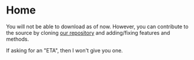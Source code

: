 # Home

You will not be able to download as of now. However, you can contribute to the source by cloning [our repository](https://github.com/CheatBreakerX/Client) and adding/fixing features and methods.

If asking for an "ETA", then I won't give you one.
